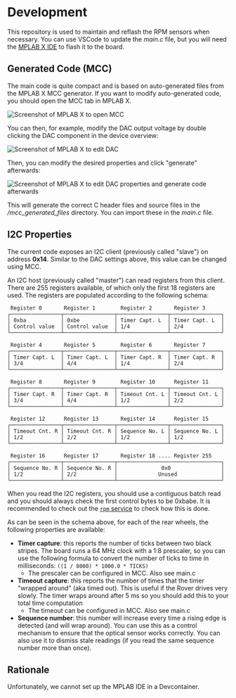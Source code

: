 # Development

This repository is used to maintain and reflash the RPM sensors when necessary. You can use VSCode to update the *main.c* file, but you will need the [MPLAB X IDE](https://www.microchip.com/en-us/tools-resources/develop/mplab-x-ide) to flash
it to the board.

## Generated Code (MCC)

The main code is quite compact and is based on auto-generated files from the MPLAB X MCC generator. If you want to modify auto-generated code, you should open the MCC tab in
MPLAB X.

![Screenshot of MPLAB X to open MCC](https://github.com/user-attachments/assets/45e228b8-012f-45ef-85d4-f1096e53c0f4)

You can then, for example, modify the DAC output voltage by double clicking the DAC component in the device overview: 

![Screenshot of MPLAB X to edit DAC](https://github.com/user-attachments/assets/53806bd8-482f-48f3-a7d6-3bbf369a9132)

Then, you can modify the desired properties and click "generate" afterwards:

![Screenshot of MPLAB X to edit DAC properties and generate code afterwards](https://github.com/user-attachments/assets/ef1be923-3332-4ff5-b726-9899d2262999)

This will generate the correct C header files and source files in the */mcc_generated_files* directory. You can import these in the *main.c* file.

## I2C Properties

The current code exposes an I2C client (previously called "slave") on address **0x14**. Similar to the DAC settings above, this value can be changed using MCC. 

An I2C host (previously called "master") can read registers from this client. There are 255 registers available, of which only the first 18 registers are used. The registers
are populated according to the following schema:

```
 Register 0       Register 1        Register 2       Register 3      
┌────────────────┬────────────────┬────────────────┬────────────────┐
│ 0xba           │ 0xbe           │ Timer Capt. L  │ Timer Capt. L  │
│ Control value  │ Control value  │ 1/4            │ 2/4            │
└────────────────┴────────────────┴────────────────┴────────────────┘
                                                                     
 Register 4       Register 5        Register 6       Register 7      
┌────────────────┬────────────────┬────────────────┬────────────────┐
│ Timer Capt. L  │ Timer Capt. L  │ Timer Capt. R  │ Timer Capt. R  │
│ 3/4            │ 4/4            │ 1/4            │ 2/4            │
└────────────────┴────────────────┴────────────────┴────────────────┘
                                                                     
 Register 8       Register 9        Register 10      Register 11     
┌────────────────┬────────────────┬────────────────┬────────────────┐
│ Timer Capt. R  │ Timer Capt. R  │ Timeout Cnt. L │ Timeout Cnt. L │
│ 3/4            │ 4/4            │ 1/2            │ 2/2            │
└────────────────┴────────────────┴────────────────┴────────────────┘
                                                                     
 Register 12      Register 13       Register 14      Register 15     
┌────────────────┬────────────────┬────────────────┬────────────────┐
│ Timeout Cnt. R │ Timeout Cnt. R │ Sequence No. L │ Sequence No. L │
│ 1/2            │ 2/2            │ 1/2            │ 1/2            │
└────────────────┴────────────────┴────────────────┴────────────────┘
                                                                     
 Register 16      Register 17       Register 18 .... Register 255    
┌────────────────┬────────────────┬─────────────────────────────────┐
│ Sequence No. R │ Sequence No. R │              0x0                │
│ 1/2            │ 2/2            │             Unused              │
└────────────────┴────────────────┴─────────────────────────────────┘
```

When you read the I2C registers, you should use a contiguous batch read and you should always check the first control bytes to be 0xbabe. It is recommended to check out the 
[`rpm` service](https://ase.vu.nl/docs/category/rpm) to check how this is done.

As can be seen in the schema above, for each of the rear wheels, the following properties are available:

- **Timer capture**: this reports the number of ticks between two black stripes. The board runs a 64 MHz clock with a 1:8 prescaler, so you can use the following formula to convert the number of ticks to time in milliseconds: `((1 / 8000) * 1000.0 * TICKS)`
  - The prescaler can be configured in MCC. Also see main.c
- **Timeout capture**: this reports the number of times that the timer "wrapped around" (aka timed out). This is useful if the Rover drives very slowly. The timer wraps around after 5 ms so you should add this to your total time computation
  - The timeout can be configured in MCC. Also see main.c
- **Sequence number**: this number will increase every time a rising edge is detected (and will wrap around). You can use this as a control mechanism to ensure that the optical sensor works correctly. You can also use it to dismiss stale readings (if you read the same sequence number more than once).

## Rationale

Unfortunately, we cannot set up the MPLAB IDE in a Devcontainer.
